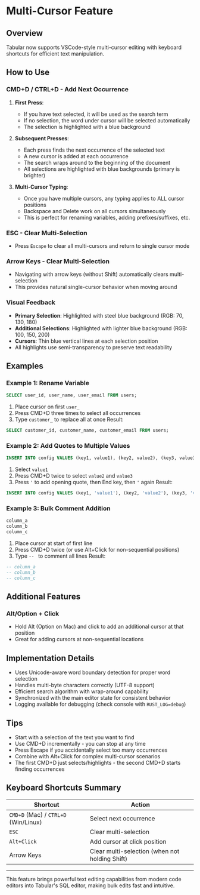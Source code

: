 # Multi-Cursor Feature

## Overview
Tabular now supports VSCode-style multi-cursor editing with keyboard shortcuts for efficient text manipulation.

## How to Use

### CMD+D / CTRL+D - Add Next Occurrence
1. **First Press**: 
   - If you have text selected, it will be used as the search term
   - If no selection, the word under cursor will be selected automatically
   - The selection is highlighted with a blue background

2. **Subsequent Presses**: 
   - Each press finds the next occurrence of the selected text
   - A new cursor is added at each occurrence
   - The search wraps around to the beginning of the document
   - All selections are highlighted with blue backgrounds (primary is brighter)

3. **Multi-Cursor Typing**:
   - Once you have multiple cursors, any typing applies to ALL cursor positions
   - Backspace and Delete work on all cursors simultaneously
   - This is perfect for renaming variables, adding prefixes/suffixes, etc.

### ESC - Clear Multi-Selection
- Press `Escape` to clear all multi-cursors and return to single cursor mode

### Arrow Keys - Clear Multi-Selection
- Navigating with arrow keys (without Shift) automatically clears multi-selection
- This provides natural single-cursor behavior when moving around

### Visual Feedback
- **Primary Selection**: Highlighted with steel blue background (RGB: 70, 130, 180)
- **Additional Selections**: Highlighted with lighter blue background (RGB: 100, 150, 200)
- **Cursors**: Thin blue vertical lines at each selection position
- All highlights use semi-transparency to preserve text readability

## Examples

### Example 1: Rename Variable
```sql
SELECT user_id, user_name, user_email FROM users;
```
1. Place cursor on first `user_`
2. Press CMD+D three times to select all occurrences
3. Type `customer_` to replace all at once
Result:
```sql
SELECT customer_id, customer_name, customer_email FROM users;
```

### Example 2: Add Quotes to Multiple Values
```sql
INSERT INTO config VALUES (key1, value1), (key2, value2), (key3, value3);
```
1. Select `value1`
2. Press CMD+D twice to select `value2` and `value3`
3. Press `'` to add opening quote, then End key, then `'` again
Result:
```sql
INSERT INTO config VALUES (key1, 'value1'), (key2, 'value2'), (key3, 'value3');
```

### Example 3: Bulk Comment Addition
```sql
column_a
column_b
column_c
```
1. Place cursor at start of first line
2. Press CMD+D twice (or use Alt+Click for non-sequential positions)
3. Type `-- ` to comment all lines
Result:
```sql
-- column_a
-- column_b
-- column_c
```

## Additional Features

### Alt/Option + Click
- Hold Alt (Option on Mac) and click to add an additional cursor at that position
- Great for adding cursors at non-sequential locations

## Implementation Details
- Uses Unicode-aware word boundary detection for proper word selection
- Handles multi-byte characters correctly (UTF-8 support)
- Efficient search algorithm with wrap-around capability
- Synchronized with the main editor state for consistent behavior
- Logging available for debugging (check console with `RUST_LOG=debug`)

## Tips
- Start with a selection of the text you want to find
- Use CMD+D incrementally - you can stop at any time
- Press Escape if you accidentally select too many occurrences
- Combine with Alt+Click for complex multi-cursor scenarios
- The first CMD+D just selects/highlights - the second CMD+D starts finding occurrences

## Keyboard Shortcuts Summary
| Shortcut | Action |
|----------|--------|
| `CMD+D` (Mac) / `CTRL+D` (Win/Linux) | Select next occurrence |
| `ESC` | Clear multi-selection |
| `Alt+Click` | Add cursor at click position |
| Arrow Keys | Clear multi-selection (when not holding Shift) |

---

This feature brings powerful text editing capabilities from modern code editors into Tabular's SQL editor, making bulk edits fast and intuitive.
